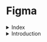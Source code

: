 # Figma

<details>
<summary>Index</summary>

### Index

* Introduction
* Frame
* Frame Selection
* Grid
* Layout Grid
* Shapes
* Typography
* Stroke & Effect
* Component
* Alignment
* Constraints
* Fill Mode
* Layer Effect
* Layout Design
* Auto Layout
* Responsive Website
* Plugins

</details>



<details>
<summary>Introduction </summary>

### Introduction

##### Figma
Figma is a cloud based real time collaboration design tool.
Figma has Large Community.


##### Figma Features
1. Designing
2. Prototyping
3. Collaboration

##### Figma Modes
1. Design Mode
2. Dev Mode

##### Figma Interface
</details>